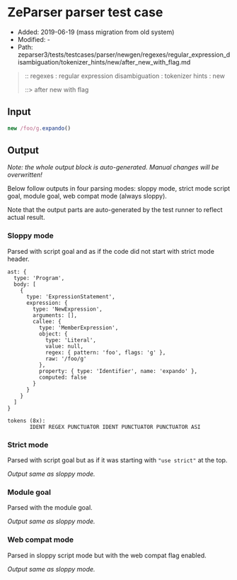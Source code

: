 # ZeParser parser test case

- Added: 2019-06-19 (mass migration from old system)
- Modified: -
- Path: zeparser3/tests/testcases/parser/newgen/regexes/regular_expression_disambiguation/tokenizer_hints/new/after_new_with_flag.md

> :: regexes : regular expression disambiguation : tokenizer hints : new
>
> ::> after new with flag

## Input

`````js
new /foo/g.expando()
`````

## Output

_Note: the whole output block is auto-generated. Manual changes will be overwritten!_

Below follow outputs in four parsing modes: sloppy mode, strict mode script goal, module goal, web compat mode (always sloppy).

Note that the output parts are auto-generated by the test runner to reflect actual result.

### Sloppy mode

Parsed with script goal and as if the code did not start with strict mode header.

`````
ast: {
  type: 'Program',
  body: [
    {
      type: 'ExpressionStatement',
      expression: {
        type: 'NewExpression',
        arguments: [],
        callee: {
          type: 'MemberExpression',
          object: {
            type: 'Literal',
            value: null,
            regex: { pattern: 'foo', flags: 'g' },
            raw: '/foo/g'
          },
          property: { type: 'Identifier', name: 'expando' },
          computed: false
        }
      }
    }
  ]
}

tokens (8x):
       IDENT REGEX PUNCTUATOR IDENT PUNCTUATOR PUNCTUATOR ASI
`````

### Strict mode

Parsed with script goal but as if it was starting with `"use strict"` at the top.

_Output same as sloppy mode._

### Module goal

Parsed with the module goal.

_Output same as sloppy mode._

### Web compat mode

Parsed in sloppy script mode but with the web compat flag enabled.

_Output same as sloppy mode._

